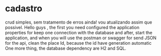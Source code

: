 # cadastro
crud simples, sem tratamento de erros ainda! vou atualizando assim que possivel.
Hello guys , the first you need configured the application properties for keep one connection with the database and after, start the application, and when you will use the postman or swagger for send JSON for the api, clean the place Id, because the id have generation automatic
One more thing, the database dependency are H2 and SQL. 
